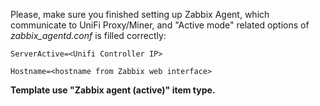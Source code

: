 Please, make sure you finished setting up Zabbix Agent, which communicate to UniFi Proxy/Miner, and "Active mode" related options of _zabbix_agentd.conf_ is filled correctly:

`ServerActive=<Unifi Controller IP>`

`Hostname=<hostname from Zabbix web interface>`

**Template use "Zabbix agent (active)" item type.**
